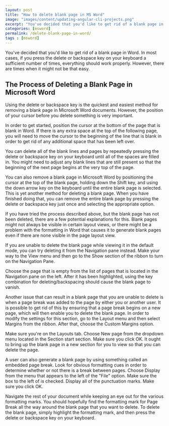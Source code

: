 ```yaml
---
layout: post
title: "How to delete blank page in MS Word"
image: "images/content/updating-angular-cli-projects.png"
excerpt: "You've decided that you'd like to get rid of a blank page in Word. In most cases, if you press the delete or backspace key on your keyboard a sufficient number of times, everything should work properly. However, there are times when it might not be that easy." 
categories: [msword]
permalink: /delete-blank-page-in-word/
tags : [msword] 
---
```


You've decided that you'd like to get rid of a blank page in Word. In most cases, if you press the delete or backspace key on your keyboard a sufficient number of times, everything should work properly. However, there are times when it might not be that easy.

## The Process of Deleting a Blank Page in Microsoft Word

Using the delete or backspace key is the quickest and easiest method for removing a blank page in Microsoft Word documents. However, the position of your cursor before you delete something is very important.

In order to get started, position the cursor at the bottom of the page that is blank in Word. If there is any extra space at the top of the following page, you will need to move the cursor to the beginning of the line that is blank in order to get rid of any additional space that has been left over.

You can delete all of the blank lines and pages by repeatedly pressing the delete or backspace key on your keyboard until all of the spaces are filled in. You might need to adjust any blank lines that are still present so that the beginning of the next page begins at the very top of the page.

You can also remove a blank page in Microsoft Word by positioning the cursor at the top of the blank page, holding down the Shift key, and using the down arrow key on the keyboard until the entire blank page is selected. This is yet another method for deleting a blank page. When you have finished doing that, you can remove the entire blank page by pressing the delete or backspace key just once and selecting the appropriate option.

If you have tried the process described above, but the blank page has not been deleted, there are a few potential explanations for this. Blank pages might not always be visible in certain layout views, or there might be a problem with the formatting in Word that causes it to generate blank pages even if there are none visible in the page layout view.

If you are unable to delete the blank page while viewing it in the default mode, you can try deleting it from the Navigation pane instead. Make your way to the View menu and then go to the Show section of the ribbon to turn on the Navigation Pane.

Choose the page that is empty from the list of pages that is located in the Navigation pane on the left. After it has been highlighted, using the key combination for deleting/backspacing should cause the blank page to vanish.

Another issue that can result in a blank page that you are unable to delete is when a page break was added to the page by either you or another user. It is possible to get rid of this by ensuring that a page break begins on a new page, which will then enable you to delete the blank page. In order to modify the settings for this section, go to the Layout menu and then select Margins from the ribbon. After that, choose the Custom Margins option.

Make sure you're on the Layouts tab. Choose New page from the dropdown menu located in the Section start section. Make sure you click OK. It ought to bring up the blank page in a new section for you to view so that you can delete the page.

A user can also generate a blank page by using something called an embedded page break. Look for obvious formatting cues in order to determine whether or not there is a break between pages. Choose Display from the menu that appears to the left of the "File" option. Make sure the box to the left of is checked. Display all of the punctuation marks. Make sure you click OK.

Navigate the rest of your document while keeping an eye out for the various formatting marks. You should hopefully find the formatting mark for Page Break all the way around the blank page that you want to delete. To delete the blank page, simply highlight the formatting mark, and then press the delete or backspace key on your keyboard.

